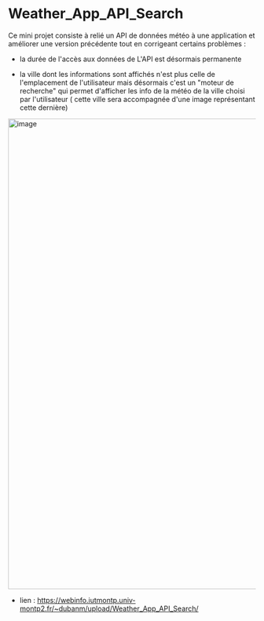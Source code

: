 # Weather_App_API_Search


Ce mini projet consiste à relié un API de données météo à une application et améliorer une version précédente tout en corrigeant certains problèmes :
- la durée de l'accès aux données de L'API est désormais permanente

- la ville dont les informations sont affichés n'est plus celle de l'emplacement de l'utilisateur mais désormais c'est un "moteur de recherche" qui permet d'afficher les info de la météo de la ville choisi par l'utilisateur ( cette ville sera accompagnée d'une image représentant cette dernière) 


<img width="959" alt="image" src="https://user-images.githubusercontent.com/90316879/172792376-fed77127-bcc3-4a34-b048-52239be94104.png">


- lien : https://webinfo.iutmontp.univ-montp2.fr/~dubanm/upload/Weather_App_API_Search/
